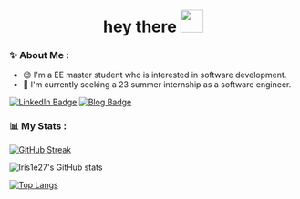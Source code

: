 <h1 align="center">hey there <img src="https://media.giphy.com/media/hvRJCLFzcasrR4ia7z/giphy.gif" width="40"></h1>

### ✨ About Me :

- 😊 I'm a EE master student who is interested in software development.
- 🤔 I'm currently seeking a 23 summer internship as a software engineer.


<div>
  <a href="https://www.linkedin.com/in/jingtian-zhang27/"><img src="https://img.shields.io/badge/LinkedIn-blue?logo=linkedin&logoColor=white" alt="LinkedIn Badge"></a>
  <a href="https://iris1e27.github.io/"><img src="https://img.shields.io/badge/Iris1e27-Blog-blue" alt="Blog Badge"></a>
  <img src="https://komarev.com/ghpvc/?username=Iris1e27&style=flat-square&color=blue" alt=""/>
</div>

### 📊 My Stats :
  
[![GitHub Streak](http://github-readme-streak-stats.herokuapp.com?user=Iris1e27)](https://git.io/streak-stats)

![Iris1e27's GitHub stats](https://github-readme-stats.vercel.app/api?username=Iris1e27)

[![Top Langs](https://github-readme-stats.vercel.app/api/top-langs/?username=Iris1e27&layout=compact)](https://github.com/anuraghazra/github-readme-stats)


<!--
**Iris1e27/iris1e27** is a ✨ _special_ ✨ repository because its `README.md` (this file) appears on your GitHub profile.

Here are some ideas to get you started:

- 🔭 I’m currently working on ...
- 🌱 I’m currently learning ...
- 👯 I’m looking to collaborate on ...
- 🤔 I’m looking for help with ...
- 💬 Ask me about ...
- 📫 How to reach me: ...
- 😄 Pronouns: ...
- ⚡ Fun fact: ...
-->
